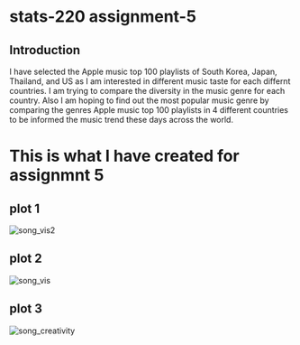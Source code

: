 # stats-220 assignment-5


## **Introduction**

I have selected the Apple music top 100 playlists of South Korea, Japan, Thailand, and US as I am interested in different music taste for each differnt countries.
I am trying to compare the diversity in the music genre for each country. Also I am hoping to find out the most popular music genre by comparing the genres Apple music top 100 playlists in 4 different countries to be informed the music trend these days across the world.

# This is what I have created for assignmnt 5

## plot 1
![song_vis2](https://user-images.githubusercontent.com/101467582/170893790-dcdad688-87b7-4ff1-b681-9a25f17aa0fa.png)



## plot 2

![song_vis](https://user-images.githubusercontent.com/101467582/170893770-cb5398e7-f7b8-4475-8271-3eacf36ff212.png)



## plot 3
![song_creativity](https://user-images.githubusercontent.com/101467582/171036135-b7f543ac-b908-465e-a602-a3e046976227.png)
